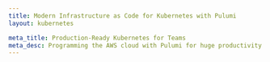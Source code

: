 ```yaml
---
title: Modern Infrastructure as Code for Kubernetes with Pulumi
layout: kubernetes

meta_title: Production-Ready Kubernetes for Teams
meta_desc: Programming the AWS cloud with Pulumi for huge productivity gains, and a unified programming model for Devs and DevOps.
---
```

